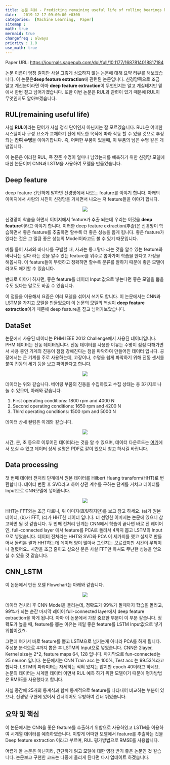 ```yaml
---
title: 논문 리뷰 - Predicting remaining useful life of rolling bearings based on deep feature representation and long short-term memory neural network
date:   2019-12-17 09:00:00 +0300
categories:  [Machine Learning,  Paper]
sitemap :
math: true
mermaid: true
changefreq : always
priority : 1.0
use_math: true
---
```


Paper URL: <https://journals.sagepub.com/doi/full/10.1177/1687814018817184>

논문 이름이 엄청 길지만 사실 그렇게 심오하지 않는 논문에 대해 요약 리뷰를 해보겠습니다. 이 논문은**deep feature extraction**에 관련된 논문입니다. 신경망쪽으로 조금 알고 계신분이라면 아마 **deep feature extraction**이 무엇인지는 알고 계실테지만 밑에서 한번 짚고 넘어가겠습니다. 또한 이번 논문은 RUL과 관련이 있기 때문에 RUL이 무엇인지도 알아보겠습니다. 

## RUL(remaining useful life)

사실 **RUL**이라는 단어가 사실 정식 단어인지 아닌지는 잘 모르겠습니다. RUL은 어떠한 시스템이나 구성 요소가 교체하기 전에 의도한 목적에 따라 작동 할 수 있을 것으로 추정되는 **잔여 수명**을 이야기합니다. 즉, 어떠한 부품이 있을때, 이 부품의 남은 수명 같은 개념입니다. 


이 논문은 이러한 RUL, 즉 잔존 수명이 얼마나 남았는지를 예측하기 위한 신경망 모델에 대한 논문이며 CNN과 LSTM을 사용하여 모델을 만들었습니다. 

## Deep feature 

deep feature 간단하게 말하면 신경망에서 나오는 feature를 이야기 합니다. 아래의 이미지에서 사람의 사진이 신경망을 거치면서 나오는 저 feature들을 이야기 합니다. 

<center><img src="../../assets//images/feature.png" ></center> 

신경망이 학습을 하면서 이미지에서 feature가 추출 되는데 우리는 이것을 **deep feature**이라고 이야기 합니다. 이러한 deep feature extraction(추출)은 신경망이 학습하면서 좋은 feature를 추출하면 할수록 더 좋은 성능을 뽑게 됩니다. 좋은 feature가 있다는 것은 그 많큼 좋은 성능의 Model이라고도 볼 수 있기 때문입니다.  

예를 들어 사과와 바나나를 구별할 때, 사과는 동그랗다 라는 것을 알수 있는 feature와 바나나는 길다 라는 것을 알수 있는 feature를 위주로 뽑아가며 학습을 한다고 가정을 해봅시다. 이 feature들이 뚜렷하고 정확하면 할수록 분류를 잘하기 때문에 좋은 모델이라고도 애기할 수 있습니다.   

반대로 이야기 하자면, 좋은 feature를 데이터 Input 값으로 넣는다면 좋은 모델을 뽑을수도 있다는 말로도 바꿀 수 있습니다.  

이 점들을 이용해서 요즘은 여러 모델을 섞어서 쓰기도 합니다. 이 논문에서는 CNN과 LSTM을 가지고 모델을 만들었으며 이 논문의 모델의 핵심이 **deep feature extraction**이기 때문에 deep feature을 짚고 넘어가보았습니다. 

## DataSet

논문에서 사용된 데이터는 PHM IEEE 2012 Challenge에서 사용된 데이터입니다. PHM 데이터는 진동 데이터입니다. 진동 데이터를 사용한 이유는 수명이 점점 다해가면서 사용 중인 기계의 진동이 점점 강해진다는 점을 파악하여 만들어진 데이터 입니다. 공장에서는 큰 기계를 주로 사용하는데, 고장이나, 수명을 쉽게 파악하기 위해 진동 센서를 붙여 진동의 세기 등을 보고 파악한다고 합니다. 

<center><img src="../../assets//images/phm_data.png" ></center> 

데이터는 위와 같습니다. 베어링 부품의 진동을 수집하였고 수집 상태는 총 3가지로 나눌 수 있으며, 아래와 같습니다.


1. First operating conditions: 1800 rpm and 4000 N
2. Second operating conditions: 1650 rpm and 4200 N
3. Third operating conditions: 1500 rpm and 5000 N

데이터 상세 컬럼은 아래와 같습니다.  

<center><img src="../../assets//images/column.png" ></center> 

시간, 분, 초 등으로 이루어진 데이터라는 것을 알 수 있으며, 데이터 다운로드는 [여기](https://github.com/wkzs111/phm-ieee-2012-data-challenge-dataset)에서 보실 수 있고 데이터 상세 설명은 PDF로 같이 있으니 참고 하시길 바랍니다. 

## Data processing  

첫 번째 데이터 전처리 단계에서 원본 데이터를 Hilbert Huang transform(HHT)로 변환합니다. 데이터 변환 후 SVD라고 하여 상관 계수를 구하는 단계를 거치고 데이터를 Input으로 CNN모델에 넣어줍니다.  

<center><img src="../../assets//images/fft.png" ></center> 

HHT는 FFT와는 조금 다르니, 위 이미지(흐릿하지만)를 보고 참고 하세요. (a)가 원본 데이터, (b)가 FFT, (c)가 HHT한 데이터 입니다. 더 선명한 이미지는 논문에 있으니 참고하면 될 것 같습니다. 두 번째 전처리 단계는 CNN에서 학습이 끝나면 바로 전 레이어인, full-connected layer 에서 feature를 PCA로 돌려서 4까지 뽑고 LSTM의 Input으로 넣었습니다. 데이터 전처리는 HHT와 SVD와 PCA 이 세가지를 했고 실제로 만들어서 돌려본 결과 HHT하는데 데이터 양이 많아서 그런지는 모르겠지만 시간이 무척이나 걸렸어요.. 시간을 조금 줄이고 싶으신 분은 사실 FFT만 하셔도 무난한 성능을 얻으실 수 있을 것 같습니다. 

## CNN_LSTM  

이 논문에서 만든 모델 Flowchart는 아래와 같습니다. 

<center><img src="../../assets//images/flow.png" ></center> 

데이터 전처리 후 CNN Model을 돌리는데, 정확도가 99%가 될때까지 학습을 돌리고, 99%가 되는 순간 마지막 레이어 full-connected layer에서 deep feature extraction을 하게 됩니다. 아마 이 논문에서 가장 중요한 부분이 이 부분 같습니다. 정확도가 높을 때, feature를 뽑는 이유는 제일 좋은 feature를 LSTM Input값으로 넣기 위함이겠죠. 

그런데 여기서 바로 feature를 뽑고 LSTM으로 넘기는게 아니라 PCA를 하게 됩니다. 주성분 분석으로 4까지 뽑은 후 LSTM의 Input으로 넣었습니다. CNN은 2layer, Kernel size는 2*2, feature maps 64, 128 입니다. 마지막으로 fun-connected는 25 neuron 입니다. 논문에서는 CNN Train acc 는 100%, Test acc 는 99.53%라고 합니다. LSTM의 파라미터는 자세히는 적혀 있지는 않지만 epoch 40이라고 하네요. 논문의 데이터는 시계열 데이터 이면서 RUL 예측 하기 위한 모델이기 때문에 평가방법은 RMSE를 사용했다고 합니다. 

사실 중간에 25개의 통계식과 함께 통계적으로 feature를 나타내어 비교하는 부분이 있으나, 신경망 구현에 있어서 건너뛰어도 무방하여 건너 뛰었습니다. 

## 요약 및 핵심

이 논문에서는 CNN을 좋은 feature를 추출하기 위함으로 사용하였고 LSTM을 이용하여 시계열 데이터를 예측하였습니다. 이렇게 어떠한 모델에서 feature를 추출하는 것을 Deep feature extraction 이라고 부르며, RUL 평가방법으로 RMSE를 사용합니다.  

어렵게 볼 논문은 아닌지라, 간단하게 읽고 모델에 대한 영감 받기 좋은 논문인 것 같습니다. 논문보고 구현한 코드는 나중에 올리게 된다면 다시 업데이트 하겠습니다.
